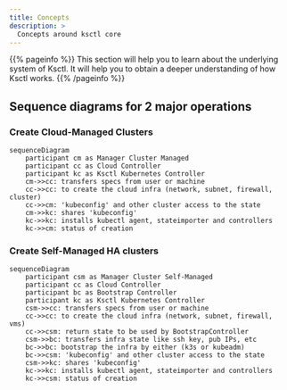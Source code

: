 ```yaml
---
title: Concepts
description: >
  Concepts around ksctl core
---
```


{{% pageinfo %}}
This section will help you to learn about the underlying system of Ksctl. It will help you to obtain a deeper understanding of how Ksctl works.
{{% /pageinfo %}}

## Sequence diagrams for 2 major operations

### Create Cloud-Managed Clusters
```mermaid
sequenceDiagram
    participant cm as Manager Cluster Managed
    participant cc as Cloud Controller
    participant kc as Ksctl Kubernetes Controller
    cm->>cc: transfers specs from user or machine
    cc->>cc: to create the cloud infra (network, subnet, firewall, cluster)
    cc->>cm: 'kubeconfig' and other cluster access to the state
    cm->>kc: shares 'kubeconfig'
    kc->>kc: installs kubectl agent, stateimporter and controllers
    kc->>cm: status of creation
```

### Create Self-Managed HA clusters
```mermaid
sequenceDiagram
    participant csm as Manager Cluster Self-Managed
    participant cc as Cloud Controller
    participant bc as Bootstrap Controller
    participant kc as Ksctl Kubernetes Controller
    csm->>cc: transfers specs from user or machine
    cc->>cc: to create the cloud infra (network, subnet, firewall, vms)
    cc->>csm: return state to be used by BootstrapController
    csm->>bc: transfers infra state like ssh key, pub IPs, etc
    bc->>bc: bootstrap the infra by either (k3s or kubeadm)
    bc->>csm: 'kubeconfig' and other cluster access to the state
    csm->>kc: shares 'kubeconfig'
    kc->>kc: installs kubectl agent, stateimporter and controllers
    kc->>csm: status of creation
```
